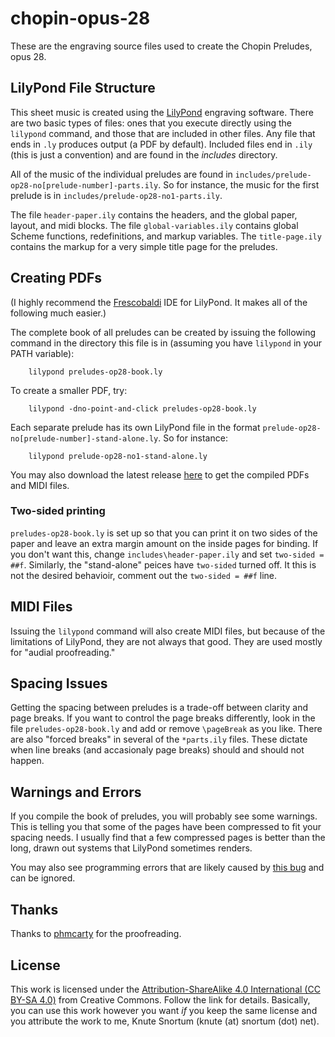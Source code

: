 # chopin-opus-28
These are the engraving source files used to create the Chopin Preludes, opus 28.

## LilyPond File Structure
This sheet music is created using the [LilyPond](https://lilypond.org) engraving software.  There are two basic types of files: ones that you execute directly using the `lilypond` command, and those that are included in other files.  Any file that ends in `.ly` produces output (a PDF by default).  Included files end in `.ily` (this is just a convention) and are found in the *includes* directory.

All of the music of the individual preludes are found in `includes/prelude-op28-no[prelude-number]-parts.ily`.  So for instance, the music for the first prelude is in `includes/prelude-op28-no1-parts.ily`.

The file `header-paper.ily` contains the headers, and the global paper, layout, and midi blocks.  The file `global-variables.ily` contains global Scheme functions, redefinitions, and markup variables.  The `title-page.ily` contains the markup for a very simple title page for the preludes.

## Creating PDFs
(I highly recommend the [Frescobaldi](https://www.frescobaldi.org/) IDE for LilyPond.  It makes all of the following much easier.)

The complete book of all preludes can be created by issuing the following command in the directory this file is in (assuming you have `lilypond` in your PATH variable):

        lilypond preludes-op28-book.ly

To create a smaller PDF, try:

        lilypond -dno-point-and-click preludes-op28-book.ly

Each separate prelude has its own LilyPond file in the format `prelude-op28-no[prelude-number]-stand-alone.ly`.  So for instance:

        lilypond prelude-op28-no1-stand-alone.ly

You may also download the latest release [here](https://github.com/ksnortum/chopin-opus-28/releases/latest) to get the compiled PDFs and MIDI files.

### Two-sided printing
`preludes-op28-book.ly` is set up so that you can print it on two sides of the paper and leave an extra margin amount on the inside pages for binding.  If you don't want this, change `includes\header-paper.ily` and set `two-sided = ##f`.  Similarly, the "stand-alone" peices have `two-sided` turned off.  It this is not the desired behavioir, comment out the `two-sided = ##f` line.

## MIDI Files
Issuing the `lilypond` command will also create MIDI files, but because of the limitations of LilyPond, they are not always that good.  They are used mostly for "audial proofreading."

## Spacing Issues
Getting the spacing between preludes is a trade-off between clarity and page breaks.  If you want to control the page breaks differently, look in the file `preludes-op28-book.ly` and add or remove `\pageBreak` as you like.  There are also "forced breaks" in several of the `*parts.ily` files.  These dictate when line breaks (and accasionaly page breaks) should and should not happen.

## Warnings and Errors
If you compile the book of preludes, you will probably see some warnings.  This is telling you that some of the pages have been compressed to fit your spacing needs.  I usually find that a few compressed pages is better than the long, drawn out systems that LilyPond sometimes renders.

You may also see programming errors that are likely caused by [this bug](https://gitlab.com/lilypond/lilypond/-/issues/6171) and can be ignored.

## Thanks
Thanks to [phmcarty](https://github.com/phmccarty) for the proofreading.

## License
This work is licensed under the [Attribution-ShareAlike 4.0 International (CC BY-SA 4.0)](https://creativecommons.org/licenses/by-sa/4.0/) from Creative Commons.  Follow the link for details.  Basically, you can use this work however you want *if* you keep the same license and you attribute the work to me, Knute Snortum (knute (at) snortum (dot) net). 

